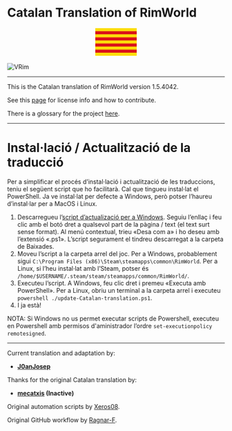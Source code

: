 ﻿# Catalan Translation of RimWorld

<div align="center">
  <img src="https://github.com/Ludeon/RimWorld-Catalan/blob/master/Core/LangIcon.png" />
</div>

![VRim](https://img.shields.io/badge/RimWorld-1.5.4042-green.svg?style=for-the-badge)

_ _ _

This is the Catalan translation of RimWorld version 1.5.4042.

See this [page](http://ludeon.com/forums/index.php?topic=2933.0) for license info and how to contribute.

There is a glossary for the project [here](https://htmlpreview.github.io/?https://github.com/Ludeon/RimWorld-Catalan/blob/master/GLOSSARY.html).

- - -

# Instal·lació / Actualització de la traducció
Per a simplificar el procés d’instal·lació i actualització de les traduccions, teniu el següent script que ho facilitarà.
Cal que tingueu instal·lat el PowerShell. Ja ve instal·lat per defecte a Windows, però potser l’haureu d’instal·lar per a MacOS i Linux.

1. Descarregueu l’[script d’actualizació per a Windows](https://raw.githubusercontent.com/Ludeon/RimWorld-Catalan/master/scripts/update-Catalan-translation.ps1). Seguiu l’enllaç i feu clic amb el botó dret a qualsevol part de la pàgina / text (el text surt sense format). Al menú contextual, trieu «Desa com a» i ho deseu amb l’extensió «.ps1». L’script segurament el tindreu descarregat a la carpeta de Baixades.
2. Moveu l’script a la carpeta arrel del joc. Per a Windows, probablement sigui `C:\Program Files (x86)\Steam\steamapps\common\RimWorld`. Per a Linux, si l’heu instal·lat amb l’Steam, potser és `/home/$USERNAME/.steam/steam/steamapps/common/RimWorld/`.
3. Executeu l’script. A Windows, feu clic dret i premeu «Executa amb PowerShell». Per a Linux, obriu un terminal a la carpeta arrel i executeu `powershell ./update-Catalan-translation.ps1`.
4. I ja està!

NOTA: Si Windows no us permet executar scripts de Powershell, executeu en Powershell amb permisos d'aministrador l’ordre `set-executionpolicy remotesigned`.

- - -

Current translation and adaptation by:

* __[J0anJosep](https://github.com/J0anJosep)__

Thanks for the original Catalan translation by:

* __[mecatxis](https://github.com/mecatxis) (Inactive)__

Original automation scripts by [Xeros08](https://github.com/Xeros08).

Original GitHub workflow by [Ragnar-F](https://github.com/Ragnar-F).
